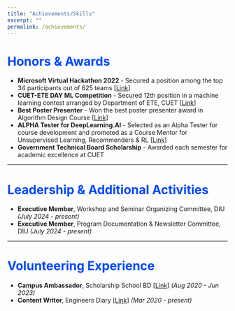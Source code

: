 ```yaml
---
title: "Achievements/Skills"
excerpt: ""
permalink: /achievements/
---
```


# <font color="#0049FF">Honors & Awards</font>
- **Microsoft Virtual Hackathon 2022** - Secured a position among the top 34 participants out of 625 teams [<a href="https://www.hackerearth.com/challenges/hackathon/microsoft-virtual-hackathon-2022/">Link</a>]
- **CUET-ETE DAY ML Competition** - Secured 12th position in a machine learning contest arranged by Department of ETE, CUET [<a href="https://www.kaggle.com/competitions/nlp-competition-cuet-ete-day-2022">Link</a>]
- **Best Poster Presenter** - Won the best poster presenter award in Algorithm Design Course [<a href="https://www.facebook.com/photo.php?fbid=736502090183876&set=pb.100014722744910.-2207520000.&type=3">Link</a>]
- **ALPHA Tester for DeepLearning.AI** - Selected as an Alpha Tester for course development and promoted as a Course Mentor for Unsupervised Learning, Recommenders & RL [<a href="https://www.linkedin.com/posts/aminur-rahman-642913161_deeplearningai-mentoring-machinelearning-activity-6958813772618620929-cFWu/">Link</a>]
- **Government Technical Board Scholarship** - Awarded each semester for academic excellence at CUET
---

# <font color="#0049FF">Leadership & Additional Activities</font>
- **Executive Member**, Workshop and Seminar Organizing Committee, DIU *(July 2024 - present)*
- **Executive Member**, Program Documentation & Newsletter Committee, DIU *(July 2024 - present)*

---

# <font color="#0049FF">Volunteering Experience</font>
- **Campus Ambassador**, Scholarship School BD [<a href="https://www.sschoolbd.com/">Link</a>] *(Aug 2020 - Jun 2023)*
- **Content Writer**, Engineers Diary [<a href="https://campus.engineersdiarybd.com/user/ashikcse17cuet/">Link</a>] *(Mar 2020 - present)*
